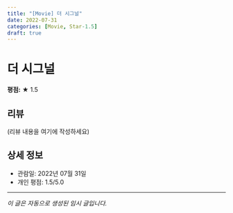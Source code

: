 ```yaml
---
title: "[Movie] 더 시그널"
date: 2022-07-31
categories: [Movie, Star-1.5]
draft: true
---
```


# 더 시그널

**평점:** ★ 1.5

## 리뷰

(리뷰 내용을 여기에 작성하세요)

## 상세 정보

- 관람일: 2022년 07월 31일
- 개인 평점: 1.5/5.0

---

*이 글은 자동으로 생성된 임시 글입니다.*
